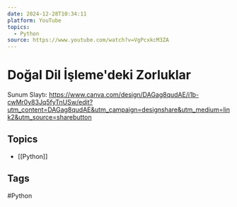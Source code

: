 ```yaml
---
date: 2024-12-28T10:34:11
platform: YouTube
topics:
  - Python
source: https://www.youtube.com/watch?v=VgPcxkcM3ZA
---
```

# Doğal Dil İşleme'deki Zorluklar

Sunum Slaytı: https://www.canva.com/design/DAGag8qudAE/i1b-cwMr0y83Jq5fyTnUSw/edit?utm_content=DAGag8qudAE&utm_campaign=designshare&utm_medium=link2&utm_source=sharebutton

## Topics
- [[Python]]

## Tags
#Python